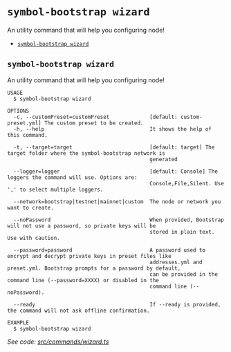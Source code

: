 `symbol-bootstrap wizard`
=========================

An utility command that will help you configuring node!

* [`symbol-bootstrap wizard`](#symbol-bootstrap-wizard)

## `symbol-bootstrap wizard`

An utility command that will help you configuring node!

```
USAGE
  $ symbol-bootstrap wizard

OPTIONS
  -c, --customPreset=customPreset             [default: custom-preset.yml] The custom preset to be created.
  -h, --help                                  It shows the help of this command.

  -t, --target=target                         [default: target] The target folder where the symbol-bootstrap network is
                                              generated

  --logger=logger                             [default: Console] The loggers the command will use. Options are:
                                              Console,File,Silent. Use ',' to select multiple loggers.

  --network=bootstrap|testnet|mainnet|custom  The node or network you want to create.

  --noPassword                                When provided, Bootstrap will not use a password, so private keys will be
                                              stored in plain text. Use with caution.

  --password=password                         A password used to encrypt and decrypt private keys in preset files like
                                              addresses.yml and preset.yml. Bootstrap prompts for a password by default,
                                              can be provided in the command line (--password=XXXX) or disabled in the
                                              command line (--noPassword).

  --ready                                     If --ready is provided, the command will not ask offline confirmation.

EXAMPLE
  $ symbol-bootstrap wizard
```

_See code: [src/commands/wizard.ts](https://github.com/fboucquez/symbol-bootstrap/blob/v1.1.4/src/commands/wizard.ts)_

